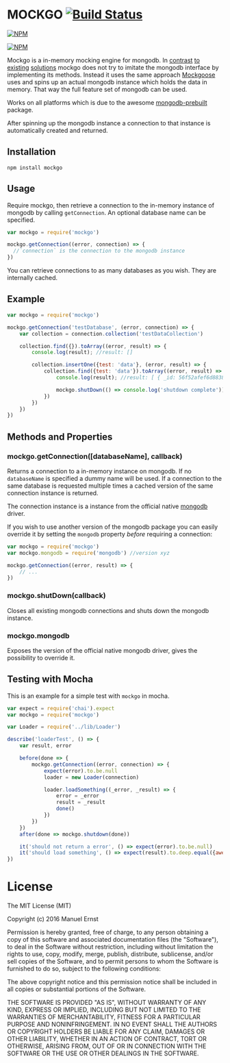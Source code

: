 # MOCKGO [![Build Status](https://travis-ci.org/seriousManual/mockgo.png)](https://travis-ci.org/seriousManual/mockgo)

[![NPM](https://nodei.co/npm/mockgo.png)](https://nodei.co/npm/mockgo/)

[![NPM](https://nodei.co/npm-dl/mockgo.png?months=12)](https://nodei.co/npm/mockgo/)

Mockgo is a in-memory mocking engine for mongodb.
In [contrast](https://www.npmjs.com/package/mongo-mock-server) [to](https://www.npmjs.com/package/mock-mongo-db) [existing](https://www.npmjs.com/package/mongo-mock) [solutions](https://www.npmjs.com/package/mongodb-mock) mockgo does not try to imitate the mongodb interface by implementing its methods.
Instead it uses the same approach [Mockgoose](https://www.npmjs.com/package/mockgoose) uses and spins up an actual mongodb instance which holds the data in memory.
That way the full feature set of mongodb can be used.

Works on all platforms which is due to the awesome [mongodb-prebuilt](https://www.npmjs.com/package/mongodb-prebuilt) package.

After spinning up the mongodb instance a connection to that instance is automatically created and returned.

## Installation
````
npm install mockgo
````

## Usage
Require mockgo, then retrieve a connection to the in-memory instance of mongodb by calling `getConnection`.
An optional database name can be specified.

````javascript
var mockgo = require('mockgo')

mockgo.getConnection((error, connection) => {
  //`connection` is the connection to the mongodb instance
})
````

You can retrieve connections to as many databases as you wish.
They are internally cached.

## Example
````javascript
var mockgo = require('mockgo')

mockgo.getConnection('testDatabase', (error, connection) => {
    var collection = connection.collection('testDataCollection')

    collection.find({}).toArray((error, result) => {
        console.log(result); //result: []

        collection.insertOne({test: 'data'}, (error, result) => {
            collection.find({test: 'data'}).toArray((error, result) => {
                console.log(result); //result: [ { _id: 56f52afef6d8838417df1688, test: 'data' } ]

                mockgo.shutDown(() => console.log('shutdown complete'))
            })
        })
    })
})
````

## Methods and Properties

### mockgo.getConnection([databaseName], callback)
Returns a connection to a in-memory instance on mongodb.
If no `databaseName` is specified a dummy name will be used.
If a connection to the same database is requested multiple times a cached version of the same connection instance is returned.

The connection instance is a instance from the official native [mongodb](https://www.npmjs.com/package/mongodb) driver.

If you wish to use another version of the mongodb package you can easily override it by setting the `mongodb` property *before* requiring a connection:

````javascript
var mockgo = require('mockgo')
var mockgo.mongodb = require('mongodb') //version xyz

mockgo.getConnection((error, result) => {
    // ...
})
````

### mockgo.shutDown(callback)
Closes all existing mongodb connections and shuts down the mongodb instance.

### mockgo.mongodb
Exposes the version of the official native mongodb driver, gives the possibility to override it.

## Testing with Mocha

This is an example for a simple test with `mockgo` in mocha.

````javascript
var expect = require('chai').expect
var mockgo = require('mockgo')

var Loader = require('../lib/Loader')

describe('loaderTest', () => {
    var result, error

    before(done => {
        mockgo.getConnection((error, connection) => {
            expect(error).to.be.null
            loader = new Loader(connection)

            loader.loadSomething((_error, _result) => {
                error = _error
                result = _result
                done()
            })
        })
    })
    after(done => mockgo.shutdown(done))

    it('should not return a error', () => expect(error).to.be.null)
    it('should load something', () => expect(result).to.deep.equal({awesome: 'data'})
})

````


# License
The MIT License (MIT)

Copyright (c) 2016 Manuel Ernst

Permission is hereby granted, free of charge, to any person obtaining a copy of this software and associated documentation files (the "Software"), to deal in the Software without restriction, including without limitation the rights to use, copy, modify, merge, publish, distribute, sublicense, and/or sell copies of the Software, and to permit persons to whom the Software is furnished to do so, subject to the following conditions:

The above copyright notice and this permission notice shall be included in all copies or substantial portions of the Software.

THE SOFTWARE IS PROVIDED "AS IS", WITHOUT WARRANTY OF ANY KIND, EXPRESS OR IMPLIED, INCLUDING BUT NOT LIMITED TO THE WARRANTIES OF MERCHANTABILITY, FITNESS FOR A PARTICULAR PURPOSE AND NONINFRINGEMENT. IN NO EVENT SHALL THE AUTHORS OR COPYRIGHT HOLDERS BE LIABLE FOR ANY CLAIM, DAMAGES OR OTHER LIABILITY, WHETHER IN AN ACTION OF CONTRACT, TORT OR OTHERWISE, ARISING FROM, OUT OF OR IN CONNECTION WITH THE SOFTWARE OR THE USE OR OTHER DEALINGS IN THE SOFTWARE.
